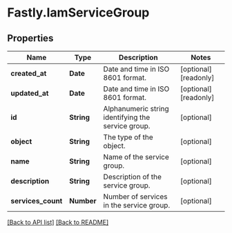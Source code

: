 # Fastly.IamServiceGroup

## Properties

Name | Type | Description | Notes
------------ | ------------- | ------------- | -------------
**created_at** | **Date** | Date and time in ISO 8601 format. | [optional] [readonly] 
**updated_at** | **Date** | Date and time in ISO 8601 format. | [optional] [readonly] 
**id** | **String** | Alphanumeric string identifying the service group. | [optional] 
**object** | **String** | The type of the object. | [optional] 
**name** | **String** | Name of the service group. | [optional] 
**description** | **String** | Description of the service group. | [optional] 
**services_count** | **Number** | Number of services in the service group. | [optional] 


[[Back to API list]](../../README.md#endpoints) [[Back to README]](../../README.md)
